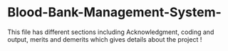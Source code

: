 # Blood-Bank-Management-System-
This file has different sections including Acknowledgment, coding and output, merits and demerits which gives details about the project ! 

